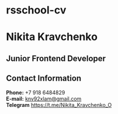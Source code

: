 # rsschool-cv

# Nikita Kravchenko

## Junior Frontend Developer

## Contact Information
**Phone:** +7 918 6484829 <br>
**E-mail:** knv92xlam@gmail.com <br>
**Telegram** https://t.me/Nikita_Kravchenko_O
